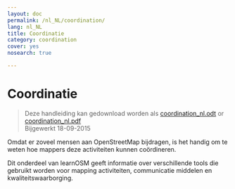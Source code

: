 ```yaml
---
layout: doc
permalink: /nl_NL/coordination/
lang: nl_NL
title: Coordinatie
category: coordination
cover: yes
nosearch: true

---
```


Coordinatie
============

> Deze handleiding kan gedownload worden als [coordination_nl.odt](/files/coordination_nl.odt) or [coordination_nl.pdf](/files/coordination_nl.pdf)  
> Bijgewerkt 18-09-2015

Omdat er zoveel mensen aan OpenStreetMap bijdragen, is het
handig om te weten hoe mappers deze activiteiten kunnen coördineren.

Dit onderdeel van learnOSM geeft informatie over verschillende tools
die gebruikt worden voor mapping activiteiten, communicatie middelen
en kwaliteitswaarborging.